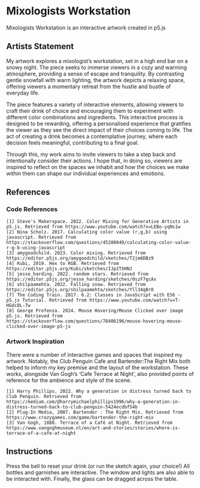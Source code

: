 # Mixologists Workstation

Mixologists Workstation is an interactive artwork created in p5.js

## Artists Statement

My artwork explores a mixologist’s workstation, set in a high end bar on a snowy night. The piece seeks to immerse viewers in a cozy and warming atmosphere, providing a sense of escape and tranquility. By contrasting gentle snowfall with warm lighting, the artwork depicts a relaxing space, offering viewers a momentary retreat from the hustle and bustle of everyday life.

The piece features a variety of interactive elements, allowing viewers to craft their drink of choice and encouraging them to experiment with different color combinations and ingredients. This interactive process is designed to be rewarding, offering a personalised experience that gratifies the viewer as they see the direct impact of their choices coming to life. The act of creating a drink becomes a contemplative journey, where each decision feels meaningful, contributing to a final goal.

Through this, my work aims to invite viewers to take a step back and intentionally consider their actions. I hope that, in doing so, viewers are inspired to reflect on the spaces we inhabit and how the choices we make within them can shape our individual experiences and emotions.

## References
### Code References

    [1] Steve's Makerspace. 2022. Color Mixing for Generative Artists in p5.js. Retrieved from https://www.youtube.com/watch?v=LEBo-yqNs1w
    [2] Nina Scholz. 2017. Calculating color value (r,g,b) using javascript. Retrieved from https://stackoverflow.com/questions/45280049/calculating-color-value-r-g-b-using-javascript
    [3] amygoodchild. 2023. Color mixing. Retrieved from https://editor.p5js.org/amygoodchild/sketches/T2jm6DBz9
    [4] Kubi, 2019. Hex to RGB. Retrieved from https://editor.p5js.org/Kubi/sketches/IJp2TXHNJ
    [5] jesse_harding. 2022. random stars. Retrieved from https://editor.p5js.org/jesse_harding/sketches/0szF7gcAx
    [6] shilpaamehta. 2022. Falling snow. Retrieved from https://editor.p5js.org/shilpaamehta/sketches/Yll34qBr8
    [7] The Coding Train. 2017. 6.2: Classes in JavaScript with ES6 - p5.js Tutorial. Retrieved from https://www.youtube.com/watch?v=T-HGdc8L-7w
    [8] George Profenza. 2024. Mouse Hovering/Mouse Clicked over image p5.js. Retrieved from https://stackoverflow.com/questions/78406196/mouse-hovering-mouse-clicked-over-image-p5-js

### Artwork Inspiration
There were a number of interactive games and spaces that inspired my artwork. Notably, the Club Penguin Cafe and Bartender:The Right Mix both helped to inform my key premise and the layout of the workstation. These works, alongside Van Gogh’s ‘Cafe Terrace at Night’, also provided points of reference for the ambience and style of the scene.

    [1] Harry Phillips. 2022. Why a generation in distress turned back to Club Penguin. Retrieved from https://medium.com/@harrymichaelphillips1996/why-a-generation-in-distress-turned-back-to-club-penguin-5424ecdbf54b
    [2] Plug-In Media, 2007. Bartender : The Right Mix. Retrieved from https://www.crazygames.com/game/bartender-the-right-mix
    [3] Van Gogh, 1888. Terrace of a Café at Night. Retrieved from https://www.vangoghmuseum.nl/en/art-and-stories/stories/where-is-terrace-of-a-cafe-at-night

## Instructions
Press the bell to reset your drink (or run the sketch again, your choice!)
All bottles and garnishes are interactive. The window and lights are also able to be interacted with. Finally, the glass can be dragged across the table. 
